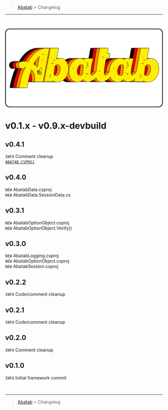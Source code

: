 <!-- A generic template for an repository CHANGELOG document [b220829.094029]
     - All URLs should use reference-links added at the end of this documentation.
-->

<!-- BREADCRUMBS
     - Documentation breadcrumbs.
     - This should also be at the end of the documentation as well.
-->
> [Abatab][REPOSITORY-URL] > Changelog

***

<br>
<div align="center">

  <!-- PROJECT LOGO
      - Project logo should be located at "./.github/Logos/ProjectLogo.png".
      - Short description of the project.
  -->
  ![REPOSITORY-LOGO][REPOSITORY-LOGO]

</div>

# v0.1.x - v0.9.x-devbuild

## v0.4.1
`INFO` Comment cleanup  
[`ABATAB.CSPROJ`][ABATAB-CSPROJ-CHANGLOG]

## v0.4.0
`NEW` AbatabData.csproj  
`NEW` AbatabData.SessionData.cs

## v0.3.1
`NEW` AbatabOptionObject.csproj  
`NEW` AbatabOptionObject.Verify()

## v0.3.0
`NEW` AbatabLogging.csproj  
`NEW` AbatabOptionObject.csproj  
`NEW` AbatabSession.csproj

## v0.2.2
`INFO` Code/comment cleanup

## v0.2.1
`INFO` Code/comment cleanup

## v0.2.0
`INFO` Comment cleanup

## v0.1.0
`INFO` Initial framework commit

<!-- BREADCRUMBS
     - Documentation breadcrumbs. This should also be at the start of the documentation as well.
-->
<br>

***

> [Abatab][REPOSITORY-URL] > Changelog

<!-- REFERENCE LINKS: STANDARD
     These reference links should be standard across all project documentation.
-->
[REPOSITORY-URL]: https://github.com/spectrum-health-systems/Abatab
[REPOSITORY-LOGO]: ../.github/Logos/ProjectLogo.png

<!-- CHANGELOG LINKS -->
[ABATAB-CSPROJ-CHANGLOG]: ../src/ProjData/Doc/CHANGELOG.md
